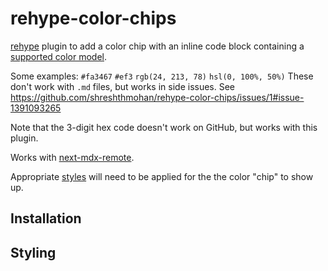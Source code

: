 # rehype-color-chips

[rehype] plugin to add a color chip with an inline code block containing a [supported color model].

Some examples: `#fa3467` `#ef3` `rgb(24, 213, 78)` `hsl(0, 100%, 50%)` These don't work with `.md` files, but works in side issues. See https://github.com/shreshthmohan/rehype-color-chips/issues/1#issue-1391093265

Note that the 3-digit hex code doesn't work on GitHub, but works with this plugin.

Works with [next-mdx-remote].

Appropriate [styles](#styling) will need to be applied for the the color "chip" to show up.

## Installation

## Styling

[rehype]: https://github.com/wooorm/rehype
[supported color model]: https://docs.github.com/en/get-started/writing-on-github/getting-started-with-writing-and-formatting-on-github/basic-writing-and-formatting-syntax#supported-color-models
[next-mdx-remote]: https://github.com/hashicorp/next-mdx-remote
